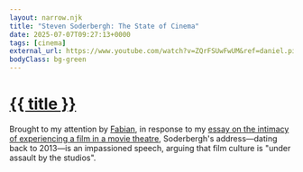 ```yaml
---
layout: narrow.njk
title: "Steven Soderbergh: The State of Cinema"
date: 2025-07-07T09:27:13+0000
tags: [cinema]
external_url: https://www.youtube.com/watch?v=ZQrFSUwFwUM&ref=daniel.pizza
bodyClass: bg-green
---
```

<h1><a href="{{ external_url }}">{{ title }}</a></h1>

Brought to my attention by [Fabian](https://twitter.com/Fabgreitemann?ref=daniel.pizza "Fabian Greitemann on Twitter"), in response to my [essay on the intimacy of experiencing a film in a movie theatre](/journal/big-screen-intimacy), Soderbergh's address—dating back to 2013—is an impassioned speech, arguing that film culture is "under assault by the studios".
